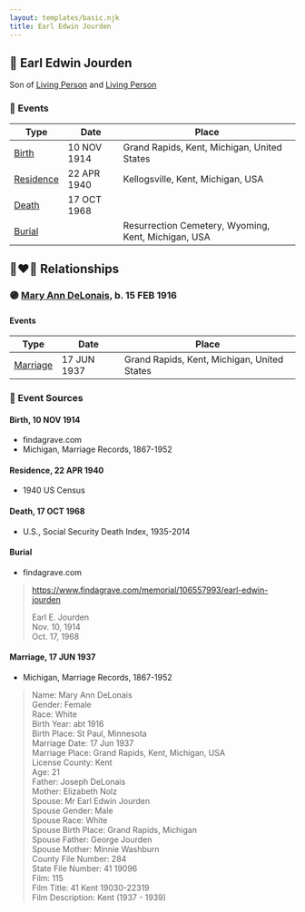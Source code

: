 ```yaml
---
layout: templates/basic.njk
title: Earl Edwin Jourden
---
```

## 🔵 Earl Edwin Jourden

Son of [Living Person](/people/3/38504226) and [Living Person](/people/1/13406384)

### 📆 Events

Type | Date | Place
------ | ------ | ------
[Birth](#event-7cfc0853-b260-4633-8b04-3e3d9939a668) | 10 NOV 1914 | Grand Rapids, Kent, Michigan, United States
[Residence](#event-da84e9f4-0da7-4e3b-be4c-51a39b7a93da) | 22 APR 1940 | Kellogsville, Kent, Michigan, USA
[Death](#event-fbae6baa-e85b-41c8-ae7b-164b37ee9156) | 17 OCT 1968 |
[Burial](#event-5c8d436a-0f93-4bde-a555-a137acdb5719) |  | Resurrection Cemetery, Wyoming, Kent, Michigan, USA

## 👩‍❤️‍👨 Relationships

### 🟣 [Mary Ann DeLonais](/people/3/38006988), b. 15 FEB 1916

#### Events

Type | Date | Place
------ | ------ | ------
[Marriage](#event-0ae8af0b-02b9-4d50-bd8b-453fee37aa01) | 17 JUN 1937 | Grand Rapids, Kent, Michigan, United States
### 📰 Event Sources

#### <a id="event-7cfc0853-b260-4633-8b04-3e3d9939a668"></a> Birth, 10 NOV 1914
* findagrave.com
* Michigan, Marriage Records, 1867-1952

#### <a id="event-da84e9f4-0da7-4e3b-be4c-51a39b7a93da"></a> Residence, 22 APR 1940
* 1940 US Census

#### <a id="event-fbae6baa-e85b-41c8-ae7b-164b37ee9156"></a> Death, 17 OCT 1968
* U.S., Social Security Death Index, 1935-2014

#### <a id="event-5c8d436a-0f93-4bde-a555-a137acdb5719"></a> Burial
* findagrave.com
>   
  > https://www.findagrave.com/memorial/106557993/earl-edwin-jourden  
  >   
  > Earl E. Jourden  
  > Nov. 10, 1914  
  > Oct. 17, 1968
#### <a id="event-0ae8af0b-02b9-4d50-bd8b-453fee37aa01"></a> Marriage, 17 JUN 1937
* Michigan, Marriage Records, 1867-1952
>   
  > Name: Mary Ann DeLonais  
  > Gender: Female  
  > Race: White  
  > Birth Year: abt 1916  
  > Birth Place: St Paul, Minnesota  
  > Marriage Date: 17 Jun 1937  
  > Marriage Place: Grand Rapids, Kent, Michigan, USA  
  > License County: Kent  
  > Age: 21  
  > Father: Joseph DeLonais  
  > Mother: Elizabeth Nolz  
  > Spouse: Mr Earl Edwin Jourden  
  > Spouse Gender: Male  
  > Spouse Race: White  
  > Spouse Birth Place: Grand Rapids, Michigan  
  > Spouse Father: George Jourden  
  > Spouse Mother: Minnie Washburn  
  > County File Number: 284  
  > State File Number: 41 19096  
  > Film: 115  
  > Film Title: 41 Kent 19030-22319  
  > Film Description: Kent (1937 - 1939)

